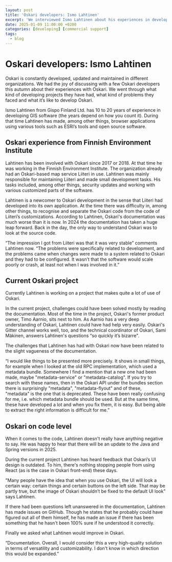 ```yaml
---
layout: post
title: 'Oskari developers: Ismo Lahtinen'
excerpt: 'We interviewed Ismo Lahtinen about his experiences in developing Oskari.'
date: 2025-01-09 11:00:00 +0200
categories: [developing] [commercial support]
tags:
  - blog
---
```


# Oskari developers: Ismo Lahtinen

Oskari is constantly developed, updated and maintained in different organizations. We had the joy of discussing with a few Oskari developers this autumn about their experiences with Oskari. We went through what kind of developing projects they have had, what kind of problems they faced and what it’s like to develop Oskari. 

Ismo Lahtinen from Gispo Finland Ltd. has 10 to 20 years of experience in developing GIS software (the years depend on how you count it). During that time Lahtinen has made, among other things, browser applications using various tools such as ESRI’s tools and open source software.

## Oskari experience from Finnish Environment Institute

Lahtinen has been involved with Oskari since 2017 or 2018. At that time he was working in the Finnish Environment Institute. The organization already had an Oskari-based map service Liiteri in use. Lahtinen was mainly responsible for maintaining Liiteri and made small development tasks. His tasks included, among other things, security updates and working with various customized parts of the software.

Lahtinen is a newcomer to Oskari development in the sense that Liiteri had developed into its own application. At the time there was difficulty in, among other things, to recognise and separate the Oskari code from the code of Liiteri’s customizations. According to Lahtinen, Oskari's documentation was much worse than it is now. In 2024 the documentation has taken a huge leap forward. Back in the day, the only way to understand Oskari was to look at the source code.

“The impression I got from Liiteri was that it was very stable” comments Lahtinen now. “The problems were specifically related to development, and the problems came when changes were made to a system related to Oskari and they had to be configured. It wasn’t that the software would scale poorly or crash, at least not when I was involved in it.”

## Current Oskari project

Currently Lahtinen is working on a project that makes quite a lot of use of Oskari.

In the current project, challenges could have been solved mostly by reading the documentation. Most of the time in the project, Oskari's former product owner, Timo Aarnio, sits next to him. As Aarnio has a very deep understanding of Oskari, Lahtinen could have had help very easily. Oskari's Gitter channel works well, too, and the technical coordinator of Oskari, Sami Mäkinen, answers Lahtinen's questions “so quickly it’s bizarre".

The challenges that Lahtinen has had with Oskari now have been related to the slight vagueness of the documentation. 

“I would like things to be presented more precisely. It shows in small things, for example when I looked at the old RPC implementation, which used a metadata bundle. Somewhere I find a mention that a new one had been made, maybe "metadata-service" or "metadata-catalog". If you try to search with these names, then in the Oskari API under the bundles section there is surprisingly "metadata", "metadata-flyout" and of these, "metadata" is the one that is deprecated. These have been really confusing for me, i.e. which metadata bundle should be used. But at the same time, these have developed a lot and when you fix them, it is easy. But being able to extract the right information is difficult for me.”

## Oskari on code level

When it comes to the code, Lahtinen doesn't really have anything negative to say. He was happy to hear that there will be an update to the Java and Spring versions in 2025.

During the current project Lahtinen has heard feedback that Oskari’s UI design is outdated. To him, there's nothing stopping people from using React (as is the case in Oskari front-end) these days.

"Many people have the idea that when you use Oskari, the UI will look a certain way: certain things and certain buttons on the left side. That may be partly true, but the image of Oskari shouldn’t be fixed to the default UI look" says Lahtinen.

If there had been questions left unanswered in the documentation, Lahtinen has made issues on GitHub. Though he states that he probably could have figured out all of them himself, he has made an issue if there has been something that he hasn't been 100% sure if he understood it correctly.

Finally we asked what Lahtinen would improve in Oskari.

“Documentation. Overall, I would consider this a very high-quality solution in terms of versatility and customizability. I don't know in which direction this would be expanded.”
